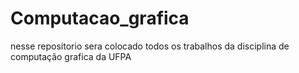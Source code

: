 # Computacao_grafica
nesse repositorio sera colocado todos os trabalhos da disciplina de computação grafica da UFPA
